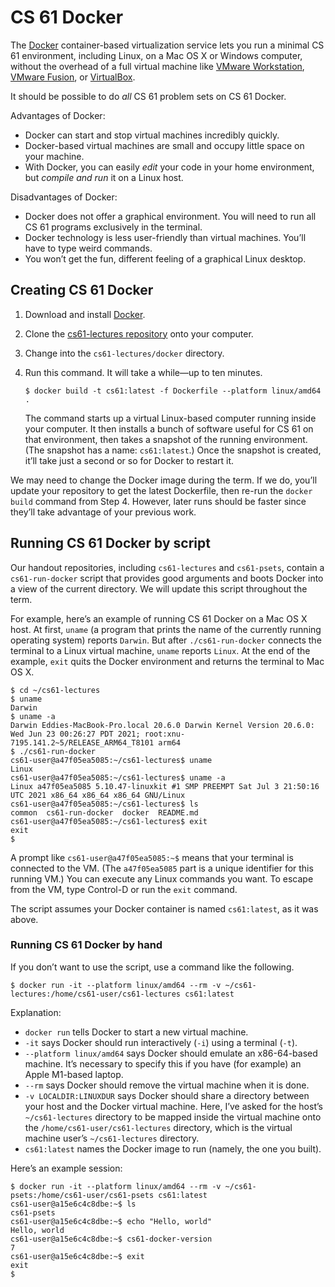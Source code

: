 CS 61 Docker
============

The [Docker][] container-based virtualization service lets you run a
minimal CS 61 environment, including Linux, on a Mac OS X or Windows
computer, without the overhead of a full virtual machine like [VMware
Workstation][], [VMware Fusion][], or [VirtualBox][].

It should be possible to do *all* CS 61 problem sets on CS 61 Docker.

Advantages of Docker:

* Docker can start and stop virtual machines incredibly quickly.
* Docker-based virtual machines are small and occupy little space on your machine.
* With Docker, you can easily *edit* your code in your home environment, but
  *compile and run* it on a Linux host.

Disadvantages of Docker:

* Docker does not offer a graphical environment. You will need to run all CS 61
  programs exclusively in the terminal.
* Docker technology is less user-friendly than virtual machines. You’ll have
  to type weird commands.
* You won’t get the fun, different feeling of a graphical Linux desktop.


## Creating CS 61 Docker

1.  Download and install [Docker][].

2.  Clone the [cs61-lectures repository][cs61-lectures] onto your computer.

3.  Change into the `cs61-lectures/docker` directory.

4.  Run this command. It will take a while—up to ten minutes.

    ```shellsession
    $ docker build -t cs61:latest -f Dockerfile --platform linux/amd64 .
    ```

    The command starts up a virtual Linux-based computer running inside your
    computer. It then installs a bunch of software useful for CS 61 on that
    environment, then takes a snapshot of the running environment. (The
    snapshot has a name: `cs61:latest`.) Once the snapshot is created, it’ll
    take just a second or so for Docker to restart it.

We may need to change the Docker image during the term. If we do, you’ll
update your repository to get the latest Dockerfile, then re-run the `docker
build` command from Step 4. However, later runs should be faster since they’ll
take advantage of your previous work.


## Running CS 61 Docker by script

Our handout repositories, including `cs61-lectures` and `cs61-psets`, contain
a `cs61-run-docker` script that provides good arguments and boots Docker into
a view of the current directory. We will update this script throughout the
term.

For example, here’s an example of running CS 61 Docker on a Mac OS X host. At
first, `uname` (a program that prints the name of the currently running
operating system) reports `Darwin`. But after `./cs61-run-docker` connects the
terminal to a Linux virtual machine, `uname` reports `Linux`. At the end of
the example, `exit` quits the Docker environment and returns the terminal to
Mac OS X.

```shellsession
$ cd ~/cs61-lectures
$ uname
Darwin
$ uname -a
Darwin Eddies-MacBook-Pro.local 20.6.0 Darwin Kernel Version 20.6.0: Wed Jun 23 00:26:27 PDT 2021; root:xnu-7195.141.2~5/RELEASE_ARM64_T8101 arm64
$ ./cs61-run-docker
cs61-user@a47f05ea5085:~/cs61-lectures$ uname
Linux
cs61-user@a47f05ea5085:~/cs61-lectures$ uname -a
Linux a47f05ea5085 5.10.47-linuxkit #1 SMP PREEMPT Sat Jul 3 21:50:16 UTC 2021 x86_64 x86_64 x86_64 GNU/Linux
cs61-user@a47f05ea5085:~/cs61-lectures$ ls
common  cs61-run-docker  docker  README.md
cs61-user@a47f05ea5085:~/cs61-lectures$ exit
exit
$ 
```

A prompt like `cs61-user@a47f05ea5085:~$` means that your terminal is
connected to the VM. (The `a47f05ea5085` part is a unique identifier for this
running VM.) You can execute any Linux commands you want. To escape from the
VM, type Control-D or run the `exit` command.

The script assumes your Docker container is named `cs61:latest`, as it was above.


### Running CS 61 Docker by hand

If you don’t want to use the script, use a command like the following.

```shellsession
$ docker run -it --platform linux/amd64 --rm -v ~/cs61-lectures:/home/cs61-user/cs61-lectures cs61:latest
```

Explanation:

* `docker run` tells Docker to start a new virtual machine.
* `-it` says Docker should run interactively (`-i`) using a terminal (`-t`).
* `--platform linux/amd64` says Docker should emulate an x86-64-based machine.
  It’s necessary to specify this if you have (for example) an Apple M1-based
  laptop.
* `--rm` says Docker should remove the virtual machine when it is done.
* `-v LOCALDIR:LINUXDUR` says Docker should share a directory between your
  host and the Docker virtual machine. Here, I’ve asked for the host’s
  `~/cs61-lectures` directory to be mapped inside the virtual machine onto the
  `/home/cs61-user/cs61-lectures` directory, which is the virtual machine
  user’s `~/cs61-lectures` directory.
* `cs61:latest` names the Docker image to run (namely, the one you built).

Here’s an example session:

```shellsession
$ docker run -it --platform linux/amd64 --rm -v ~/cs61-psets:/home/cs61-user/cs61-psets cs61:latest
cs61-user@a15e6c4c8dbe:~$ ls
cs61-psets
cs61-user@a15e6c4c8dbe:~$ echo "Hello, world"
Hello, world
cs61-user@a15e6c4c8dbe:~$ cs61-docker-version
7
cs61-user@a15e6c4c8dbe:~$ exit
exit
$ 
```

[Docker]: https://docker.com/
[VMware Workstation]: https://www.vmware.com/products/workstation-player.html
[VMware Fusion]: https://www.vmware.com/products/fusion.html
[VirtualBox]: https://www.virtualbox.org/
[cs61-lectures]: https://github.com/cs61/cs61-lectures/
